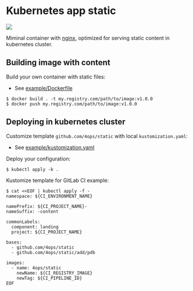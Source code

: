 # Kubernetes app static

[![](https://images.microbadger.com/badges/image/4ops/static.svg)](https://microbadger.com/images/4ops/static "Get your own image badge on microbadger.com")

Miminal container with [nginx](http://nginx.org), optimized for serving static content in kubernetes cluster.

## Building image with content

Build your own container with static files:

- See [example/Dockerfile](example/Dockerfile)

```shell
$ docker build . -t my.registry.com/path/to/image:v1.0.0
$ docker push my.registry.com/path/to/image:v1.0.0
```

## Deploying in kubernetes cluster

Customize template `github.com/4ops/static` with local `kustomization.yaml`:

- See [example/kustomization.yaml](example/kustomization.yaml)

Deploy your configuration:

```shell
$ kubectl apply -k .
```

Kustomize template for GitLab CI example:

```shell
$ cat <<EOF | kubectl apply -f -
namespace: ${CI_ENVIRONMENT_NAME}

namePrefix: ${CI_PROJECT_NAME}-
nameSuffix: -content

commonLabels:
  component: landing
  project: ${CI_PROJECT_NAME}

bases:
  - github.com/4ops/static
  - github.com/4ops/static/add/pdb

images:
  - name: 4ops/static
    newName: ${CI_REGISTRY_IMAGE}
    newTag: ${CI_PIPELINE_ID}
EOF
```
